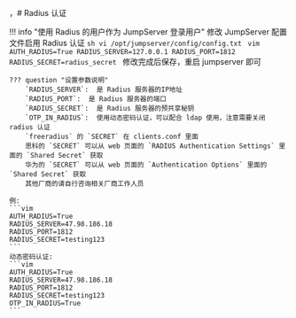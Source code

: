 ，# Radius 认证

!!! info "使用 Radius 的用户作为 JumpServer 登录用户"
    修改 JumpServer 配置文件启用 Radius 认证
    ```sh
    vi /opt/jumpserver/config/config.txt
    ```
    ```vim
    AUTH_RADIUS=True
    RADIUS_SERVER=127.0.0.1
    RADIUS_PORT=1812
    RADIUS_SECRET=radius_secret
    ```
    修改完成后保存，重启 jumpserver 即可

    ??? question "设置参数说明"
        `RADIUS_SERVER`:  是 Radius 服务器的IP地址  
        `RADIUS_PORT`:  是 Radius 服务器的端口  
        `RADIUS_SECRET`:  是 Radius 服务器的预共享秘钥  
        `OTP_IN_RADIUS`:  使用动态密码认证，可以配合 ldap 使用，注意需要关闭 radius 认证  
        `freeradius` 的 `SECRET` 在 clients.conf 里面  
        思科的 `SECRET` 可以从 web 页面的 `RADIUS Authentication Settings` 里面的 `Shared Secret` 获取  
        华为的 `SECRET` 可以从 web 页面的 `Authentication Options` 里面的 `Shared Secret` 获取  
        其他厂商的请自行咨询相关厂商工作人员

    例:
    ```vim
    AUTH_RADIUS=True
    RADIUS_SERVER=47.98.186.18
    RADIUS_PORT=1812
    RADIUS_SECRET=testing123
    ```
    动态密码认证:
    ```vim
    AUTH_RADIUS=True
    RADIUS_SERVER=47.98.186.18
    RADIUS_PORT=1812
    RADIUS_SECRET=testing123
    OTP_IN_RADIUS=True
    ```
